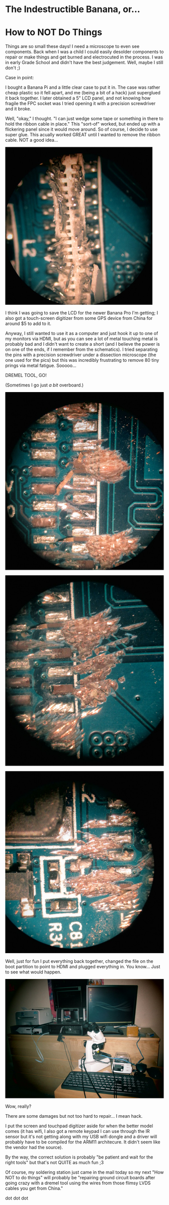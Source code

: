 The Indestructible Banana, or...
=====================================================
How to NOT Do Things
=====================================================

Things are so small these days! I need a microscope to even see components. Back when I was a child I could easily desolder components to repair or make things and get burned and electrocuted in the process. I was in early Grade School and didn't have the best judgement. Well, maybe I still don't ;)

Case in point:

I bought a Banana Pi and a little clear case to put it in. The case was rather cheap plastic so it fell apart, and me (being a bit of a hack) just superglued it back together. I later obtained a 5" LCD panel, and not knowing how fragile the FPC socket was I tried opening it with a precision screwdriver and it broke.

Well, "okay," I thought. "I can just wedge some tape or something in there to hold the ribbon cable in place." This "sort-of" worked, but ended up with a flickering panel since it would move around. So of course, I decide to use super glue. This acually worked GREAT until I wanted to remove the ribbon cable. NOT a good idea...

![fail... fail... fail...](https://raw.githubusercontent.com/ericwilk/playground/master/youaredoingitwrong/IMG_0494.JPG "Evidence of a bad idea gone wrong.")

I think I was going to save the LCD for the newer Banana Pro I'm getting; I also got a touch-screen digitizer from some GPS device from China for around $5 to add to it.

Anyway, I still wanted to use it as a computer and just hook it up to one of my monitors via HDMI, but as you can see a lot of metal touching metal is probably bad and I didn't want to create a short (and I believe the power is on one of the ends, if I remember from the schematics). I tried separating the pins with a precision screwdriver under a dissection microscope (the one used for the pics) but this was incredibly frustrating to remove 80 tiny prings via metal fatigue. Sooooo...

DREMEL TOOL, GO!

(Sometimes I go just *a bit* overboard.)

![more fail...](https://raw.githubusercontent.com/ericwilk/playground/master/youaredoingitwrong/IMG_0495.JPG "Destruction.")

![yeah, this looks good](https://raw.githubusercontent.com/ericwilk/playground/master/youaredoingitwrong/IMG_0496.JPG "More destruction.")

![oh, wow](https://raw.githubusercontent.com/ericwilk/playground/master/youaredoingitwrong/IMG_0498.JPG "Okay, this CAN NOT possibly work, anymore.")

Well, just for fun I put everything back together, changed the file on the boot partition to point to HDMI and plugged everything in. You know... Just to see what would happen.

![It's ALIIIIIVE!](https://raw.githubusercontent.com/ericwilk/playground/master/youaredoingitwrong/IMG_0500.JPG "Just like the Energizer bunny.")

Wow, really?

There are some damages but not too hard to repair... I mean hack.

I put the screen and touchpad digitizer aside for when the better model comes (it has wifi, I also got a remote keypad I can use through the IR sensor but it's not getting along with my USB wifi dongle and a driver will probably have to be compiled for the ARM11 architecure. It didn't seem like the vendor had the source).

By the way, the correct solution is probably "be patient and wait for the right tools" but that's not QUITE as much fun ;3

Of course, my soldering station just came in the mail today so my next "How NOT to do things" will probably be "repairing ground circuit boards after going crazy with a dremel tool using the wires from those flimsy LVDS cables you get from China."

dot dot dot

